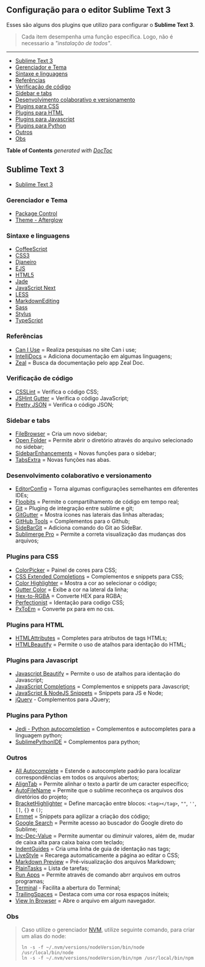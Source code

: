 ## Configuração para o editor Sublime Text 3

Esses são alguns dos plugins que utilizo para configurar o **Sublime Text 3**.

>Cada item desempenha uma função específica. Logo, não é necessario a *"instalação de todos"*.

---

- [Sublime Text 3](#sublime-text-3)
 - [Gerenciador e Tema](#gerenciador-e-tema)
 - [Sintaxe e linguagens](#sintaxe-e-linguagens)
 - [Referências](#referências)
 - [Verificação de código](#verificação-de-código)
 - [Sidebar e tabs](#sidebar-e-tabs)
 - [Desenvolvimento colaborativo e versionamento](#desenvolvimento-colaborativo-e-versionamento)
 - [Plugins para CSS](#plugins-para-css)
 - [Plugins para HTML](#plugins-para-html)
 - [Plugins para Javascript](#plugins-para-javascript)
 - [Plugins para Python](#plugins-para-python)
 - [Outros](#outros)
 - [Obs](#obs)

**Table of Contents**  *generated with [DocToc](http://doctoc.herokuapp.com/)*

## Sublime Text 3

- [Sublime Text 3](http://www.sublimetext.com/3)

### Gerenciador e Tema

- [Package Control](https://packagecontrol.io/installation)
- [Theme - Afterglow](https://packagecontrol.io/packages/Theme%20-%20Afterglow)


### Sintaxe e linguagens

- [Coffee​Script](https://packagecontrol.io/packages/CoffeeScript)
- [CSS3](https://packagecontrol.io/packages/CSS3)
- [Djaneiro](https://packagecontrol.io/packages/Djaneiro)
- [EJS](https://packagecontrol.io/packages/EJS)
- [HTML5](https://packagecontrol.io/packages/HTML5)
- [Jade](https://packagecontrol.io/packages/Jade)
- [JavaScript Next](https://packagecontrol.io/packages/JavaScriptNext%20-%20ES6%20Syntax)
- [LESS](https://packagecontrol.io/packages/LESS)
- [Markdown​Editing](https://packagecontrol.io/packages/MarkdownEditing)
- [Sass](https://packagecontrol.io/packages/Sass)
- [Stylus](https://packagecontrol.io/packages/Stylus)
- [TypeScript](https://packagecontrol.io/packages/TypeScript)


### Referências

- [Can I Use](https://packagecontrol.io/packages/Can%20I%20Use) = Realiza pesquisas no site Can i use;
- [Intelli​Docs](https://packagecontrol.io/packages/IntelliDocs) = Adiciona documentação em algumas linguagens;
- [Zeal](https://packagecontrol.io/packages/Zeal) = Busca da documentação pelo app Zeal Doc.


### Verificação de código

- [CSSLint](https://packagecontrol.io/packages/CSSLint) = Verifica o código CSS;
- [JSHint Gutter](https://packagecontrol.io/packages/JSHint%20Gutter) = Verifica o código JavaScript;
- [Pretty JSON](https://packagecontrol.io/packages/Pretty%20JSON) = Verifica o código JSON;


### Sidebar e tabs

- [File​Browser](https://packagecontrol.io/packages/FileBrowser) = Cria um novo sidebar;
- [Open Folder](https://packagecontrol.io/packages/Open%20Folder) = Permite abrir o diretório através do arquivo selecionado no sidebar;
- [SidebarEnhancements](https://packagecontrol.io/packages/SideBarEnhancements) = Novas funções para o sidebar;
- [TabsExtra](https://packagecontrol.io/packages/TabsExtra) = Novas funções nas abas.


### Desenvolvimento colaborativo e versionamento

- [EditorConfig](https://packagecontrol.io/packages/EditorConfig) = Torna algumas configurações semelhantes em diferentes IDEs;
- [Floobits](https://packagecontrol.io/packages/Floobits) = Permite o compartilhamento de código em tempo real;
- [Git](https://packagecontrol.io/packages/Git) = Pluging de integração entre sublime e git;
- [GitGutter](https://packagecontrol.io/packages/GitGutter) = Mostra ícones nas laterais das linhas alteradas;
- [GitHub Tools](https://packagecontrol.io/packages/Github%20Tools) = Complementos para o Github;
- [SideBarGit](https://packagecontrol.io/packages/SideBarGit) = Adiciona comando do Git ao SideBar.
- [Sublimerge Pro](https://packagecontrol.io/packages/Sublimerge%20Pro) = Permite a correta visualização das mudanças dos arquivos;


### Plugins para CSS

- [ColorPicker](https://packagecontrol.io/packages/ColorPicker) = Painel de cores para CSS;
- [CSS Extended Completions](https://packagecontrol.io/packages/CSS%20Extended%20Completions) = Complementos e snippets para CSS;
- [Color Highlighter](https://packagecontrol.io/packages/Color%20Highlighter) = Mostra a cor ao selecionar o código;
- [Gutter Color](https://packagecontrol.io/packages/Gutter%20Color) = Exibe a cor na lateral da linha;
- [Hex-to-RGBA](https://packagecontrol.io/packages/Hex-to-RGBA) = Converte HEX para RGBA;
- [Perfectionist](https://packagecontrol.io/packages/Perfectionist) = Identação para codigo CSS;
- [Px​To​Em](https://packagecontrol.io/packages/PxToEm?__s=kxwizasuqyiboujuchnz) = Converte px para em no css.


### Plugins para HTML

- [HTMLAttributes](https://packagecontrol.io/packages/HTMLAttributes) = Completes para atributos de tags HTMLs;
- [HTMLBeautify](https://packagecontrol.io/packages/HTMLBeautify) = Permite o uso de atalhos para identação do HTML;


### Plugins para Javascript

- [Javascript Beautify](https://packagecontrol.io/packages/Javascript%20Beautify) =  Permite o uso de atalhos para identação do Javascript;
- [JavaScript Completions](https://packagecontrol.io/packages/JavaScript%20Completions) = Complementos e snippets para Javascript;
- [JavaScript & Node​JS Snippets](https://packagecontrol.io/packages/JavaScript%20&%20NodeJS%20Snippets) = Snippets para JS e Node;
- [jQuery](https://packagecontrol.io/packages/jQuery) - Complementos para JQuery;


### Plugins para Python

- [Jedi - Python autocompletion](https://packagecontrol.io/packages/Jedi%20-%20Python%20autocompletion) = Complementos e autocompletes para a linguagem python;
- [Sublime​Python​IDE](https://packagecontrol.io/packages/SublimePythonIDE) = Complementos para python;


### Outros

- [All Autocomplete](https://packagecontrol.io/packages/All%20Autocomplete?__s=kxwizasuqyiboujuchnz) = Estende o autocomplete padrão para localizar correspondências em todos os arquivos abertos;
- [AlignTab](https://packagecontrol.io/packages/AlignTab) = Permite alinhar o texto a partir de um caracter específico;
- [AutoFileName](https://packagecontrol.io/packages/AutoFileName) = Permite que o sublime reconheça os arquivos dos diretórios do projeto;
- [BracketHighlighter](https://packagecontrol.io/packages/BracketHighlighter) = Define marcação entre blocos: `<tag></tag>`, `""`, `''`, `[]`, `{}` e `()`;
- [Emmet](https://packagecontrol.io/packages/Emmet) = Snippets para agilizar a criação dos código;
- [Google Search](https://packagecontrol.io/packages/Google%20Search) = Permite acesso ao buscador do Google direto do Sublime;
- [Inc-Dec-Value](https://packagecontrol.io/packages/Inc-Dec-Value) = Permite aumentar ou diminuir valores, além de, mudar de caixa alta para caixa baixa com teclado;
- [IndentGuides](https://packagecontrol.io/packages/IndentGuides) = Cria uma linha de guia de identação nas tags;
- [Live​Style](https://packagecontrol.io/packages/LiveStyle) = Recarega automaticamente a página ao editar o CSS;
- [Markdown Preview](https://packagecontrol.io/packages/Markdown%20Preview) = Pré-visualização dos arquivos Markdown;
- [PlainTasks](https://packagecontrol.io/packages/PlainTasks) = Lista de tarefas;
- [Run Apps](https://packagecontrol.io/packages/Run%20Apps) = Permite através de comando abrr arquivos em outros programas;
- [Terminal](https://packagecontrol.io/packages/Terminal#custom-parameters) - Facilita a abertura do Terminal;
- [TrailingSpaces](https://packagecontrol.io/packages/TrailingSpaces) = Destaca com uma cor rosa espaços inúteis;
- [View In Browser](https://packagecontrol.io/packages/View%20In%20Browser) = Abre o arquivo em algum navegador.


### Obs

> Caso utilize o gerenciador [NVM](https://github.com/creationix/nvm), utilize seguinte comando, para criar um alias do node:
> ```
> ln -s -f ~/.nvm/versions/nodeVersion/bin/node /usr/local/bin/node
> ln -s -f ~/.nvm/versions/nodeVersion/bin/npm /usr/local/bin/npm
> ```